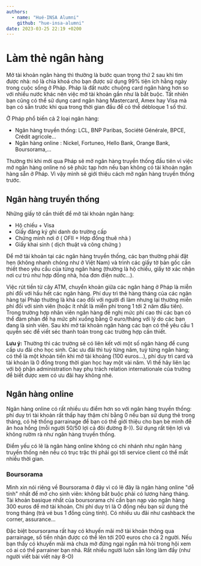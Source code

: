 ```yaml
---
authors:
  - name: "Hué-INSA Alumni"
    github: "hue-insa-alumni"
date: 2023-03-25 22:19 +0200
---
```


# Làm thẻ ngân hàng

Mở tài khoản ngân hàng thì thường là bước quan trọng thứ 2 sau khi tìm được nhà: nó là chìa khoá cho bạn được sử dụng 99% tiện ích hằng ngày trong cuộc sống ở Pháp. Pháp là đất nước chuộng card ngân hàng hơn so với nhiều nước khác nên việc mở tài khoản gần như là bắt buộc. Tất nhiên bạn cũng có thể sử dụng card ngân hàng Mastercard, Amex hay Visa mà bạn có sẵn trước khi qua trong thời gian đầu để có thể débloque 1 số thứ.

Ở Pháp phổ biến cả 2 loại ngân hàng:

- Ngân hàng truyền thống: LCL, BNP Paribas, Société Générale, BPCE, Crédit agricole…
- Ngân hàng online : Nickel, Fortuneo, Hello Bank, Orange Bank, Boursorama,…

Thường thì khi mới qua Pháp sẽ mở ngân hàng truyền thống đầu tiên vì việc mở ngân hàng online nó sẽ phức tạp hơn nếu bạn không có tài khoản ngân hàng sẵn ở Pháp. Vì vậy mình sẽ giới thiệu cách mở ngân hàng truyền thống trước.

## Ngân hàng truyền thống

Những giấy tờ cần thiết để mở tài khoản ngân hàng:

- Hộ chiếu + Visa
- Giấy đăng ký ghi danh do trường cấp
- Chứng minh nơi ở ( OFII + Hợp đồng thuê nhà )
- Giấy khai sinh ( dịch thuật và công chứng )

Để mở tài khoản tại các ngân hàng truyền thống, các bạn thường phải đặt hẹn (không nhanh chóng như ở Việt Nam) và trình các giấy tờ bản gốc cần thiết theo yêu cầu của từng ngân hàng (thường là hộ chiếu, giấy tờ xác nhận nơi cư trú như hợp đồng nhà, hóa đơn điện nước…).

Việc rút tiền từ cây ATM, chuyển khoản giữa các ngân hàng ở Pháp là miễn phí đối với hầu hết các ngân hàng. Phí duy trì thẻ hàng tháng của các ngân hàng tại Pháp thường là khá cao đối với người đi làm nhưng lại thường miễn phí đối với sinh viên (hoặc ít nhất là miễn phí trong 1 tới 2 năm đầu tiên). Trong trường hợp nhân viên ngân hàng đề nghị mức phí cao thì các bạn có thể đàm phán để hạ mức phí xuống bằng 0 euro/tháng với lý do các bạn đang là sinh viên. Sau khi mở tài khoản ngân hàng các bạn có thể yêu cầu 1 quyển séc để viết séc thanh toán trong các trường hợp cần thiết.

**Lưu ý:** Thường thì các trường sẽ có liên kết với một số ngân hàng để cung cấp ưu đãi cho học sinh. Các ưu đãi thì tuỳ từng năm, tuỳ từng ngân hàng; có thể là một khoản tiền khi mở tài khoảng (100 euros...), phí duy trì card và tài khoản là 0 đồng trong thời gian học hay một vài năm. Vì thế hãy liên lạc với bộ phận administration hay phụ trách relation internationale của trường để biết được xem có ưu đãi hay không nhé.

## Ngân hàng online

Ngân hàng online có rất nhiều ưu điểm hơn so với ngân hàng truyền thống: phí duy trì tài khoản rất thấp hay thậm chí bằng 0 nếu bạn sử dụng thẻ trong tháng, có hệ thống parrainage để bạn có thể giới thiệu cho bạn bè mình để ăn hoa hồng (mỗi người 50/50 lợi cả đôi đường 8-)). Sử dụng rất tiện lợi và không rườm rà như ngân hàng truyền thống.

Điểm yếu có lẽ là ngân hàng online không có chi nhánh như ngân hàng truyền thống nên nếu có trục trặc thì phải gọi tới service client có thể mất nhiều thời gian.

### Boursorama

Mình xin nói riêng về Boursorama ở đây vì có lẽ đây là ngân hàng online "dễ tính" nhất để mở cho sinh viên: không bắt buộc phải có lương hàng tháng. Tài khoản basique nhất của boursorama chỉ cần bạn nạp vào ngân hàng 300 euros để mở tài khoản. Chi phí duy trì là O đồng nếu bạn sử dụng thẻ trong tháng (trả vé bus 1 đồng cũng tính). Có nhiều ưu đãi như cashback the corner, assurance...

Đặc biệt boursorama rất hay có khuyến mãi mở tài khoản thông qua parrainage, số tiền nhận được có thể lên tới 200 euros cho cả 2 người. Nếu bạn thấy có khuyến mãi mà chưa mở đừng ngại ngần mà hỏi trong hội xem có ai có thể parrainer bạn nhá. Rất nhiều người luôn sẵn lòng làm đấy (như người viết bài viết này 8-O)
